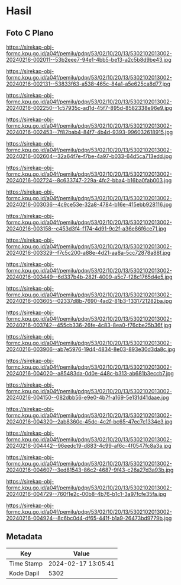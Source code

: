# Hasil

## Foto C Plano

https://sirekap-obj-formc.kpu.go.id/a04f/pemilu/pdpr/53/02/10/20/13/5302102013002-20240216-002011--53b2eee7-94e1-4bb5-be13-a2c5b8d9be43.jpg

https://sirekap-obj-formc.kpu.go.id/a04f/pemilu/pdpr/53/02/10/20/13/5302102013002-20240216-002131--53833f63-a538-465c-84a1-a5e625ca8d77.jpg

https://sirekap-obj-formc.kpu.go.id/a04f/pemilu/pdpr/53/02/10/20/13/5302102013002-20240216-002250--1c57935c-ad1d-45f7-895d-8582338e96e9.jpg

https://sirekap-obj-formc.kpu.go.id/a04f/pemilu/pdpr/53/02/10/20/13/5302102013002-20240216-002453--7f82bab4-84f7-4b4d-9393-996032618915.jpg

https://sirekap-obj-formc.kpu.go.id/a04f/pemilu/pdpr/53/02/10/20/13/5302102013002-20240216-002604--32a64f7e-f7be-4a97-b033-64d5ca713edd.jpg

https://sirekap-obj-formc.kpu.go.id/a04f/pemilu/pdpr/53/02/10/20/13/5302102013002-20240216-002724--8c633747-229a-4fc2-bba4-b16ba0fab003.jpg

https://sirekap-obj-formc.kpu.go.id/a04f/pemilu/pdpr/53/02/10/20/13/5302102013002-20240216-003036--4c9ce53e-32a8-4784-b16e-415ebb928116.jpg

https://sirekap-obj-formc.kpu.go.id/a04f/pemilu/pdpr/53/02/10/20/13/5302102013002-20240216-003158--c453d3f4-f174-4d91-9c2f-a36e86f6ce71.jpg

https://sirekap-obj-formc.kpu.go.id/a04f/pemilu/pdpr/53/02/10/20/13/5302102013002-20240216-003329--f7c5c200-a88e-4d21-aa8a-5cc72878a88f.jpg

https://sirekap-obj-formc.kpu.go.id/a04f/pemilu/pdpr/53/02/10/20/13/5302102013002-20240216-003449--6d337b4b-282f-4009-a5c7-f28c1765d4e5.jpg

https://sirekap-obj-formc.kpu.go.id/a04f/pemilu/pdpr/53/02/10/20/13/5302102013002-20240216-003605--02337d8b-7690-4ad2-81b3-1331721282ba.jpg

https://sirekap-obj-formc.kpu.go.id/a04f/pemilu/pdpr/53/02/10/20/13/5302102013002-20240216-003742--455cb336-26fe-4c83-8ea0-f76cbe25b36f.jpg

https://sirekap-obj-formc.kpu.go.id/a04f/pemilu/pdpr/53/02/10/20/13/5302102013002-20240216-003906--ab7e5976-19d4-4834-8e03-893e30d3da8c.jpg

https://sirekap-obj-formc.kpu.go.id/a04f/pemilu/pdpr/53/02/10/20/13/5302102013002-20240216-004020--a85483da-0d0e-448c-b313-ab681b3eccb7.jpg

https://sirekap-obj-formc.kpu.go.id/a04f/pemilu/pdpr/53/02/10/20/13/5302102013002-20240216-004150--082dbb56-e9e0-4b7f-a169-5e131d41daae.jpg

https://sirekap-obj-formc.kpu.go.id/a04f/pemilu/pdpr/53/02/10/20/13/5302102013002-20240216-004320--2ab8360c-45dc-4c2f-bc65-47ec7c1334e3.jpg

https://sirekap-obj-formc.kpu.go.id/a04f/pemilu/pdpr/53/02/10/20/13/5302102013002-20240216-004442--96eedc19-d883-4c99-af6c-4f0547fc8a3a.jpg

https://sirekap-obj-formc.kpu.go.id/a04f/pemilu/pdpr/53/02/10/20/13/5302102013002-20240216-004607--3ed81543-86c2-4687-9f43-c26a27d3a93b.jpg

https://sirekap-obj-formc.kpu.go.id/a04f/pemilu/pdpr/53/02/10/20/13/5302102013002-20240216-004729--760f1e2c-00b8-4b76-b1c1-3a97fcfe35fa.jpg

https://sirekap-obj-formc.kpu.go.id/a04f/pemilu/pdpr/53/02/10/20/13/5302102013002-20240216-004924--8c6bc0d4-df65-441f-b1a9-26473bd9779b.jpg


## Metadata

| Key        | Value               |
| ---------- | ------------------- |
| Time Stamp | 2024-02-17 13:05:41 |
| Kode Dapil | 5302                |




